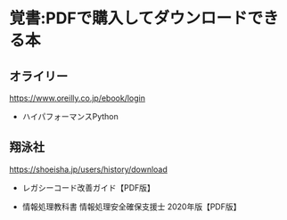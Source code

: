 # 覚書:PDFで購入してダウンロードできる本

## オライリー

https://www.oreilly.co.jp/ebook/login

- ハイパフォーマンスPython

## 翔泳社

https://shoeisha.jp/users/history/download


- レガシーコード改善ガイド【PDF版】

- 情報処理教科書 情報処理安全確保支援士 2020年版【PDF版】
